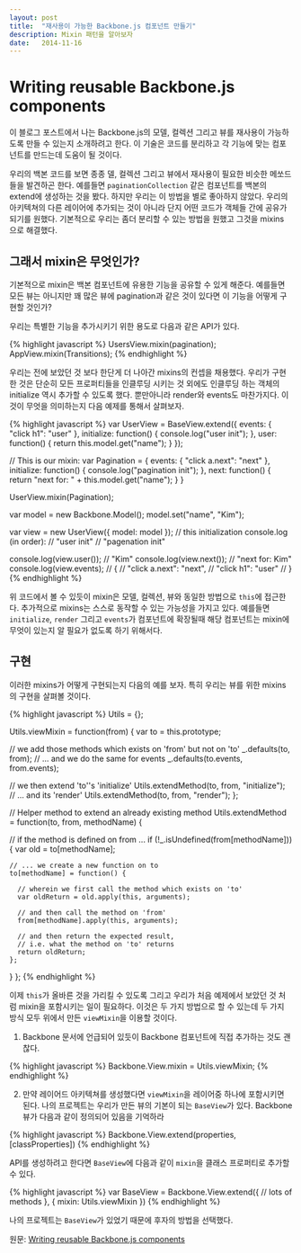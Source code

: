 ```yaml
---
layout: post 
title:  "재사용이 가능한 Backbone.js 컴포넌트 만들기"
description: Mixin 패턴을 알아보자
date:   2014-11-16
---
```


# Writing reusable Backbone.js components

이 블로그 포스트에서 나는 Backbone.js의 모델, 컬렉션 그리고 뷰를 재사용이 가능하도록 만들 수 있는지 소개하려고 한다. 이 기술은 코드를 분리하고 각 기능에 맞는 컴포넌트를 만드는데 도움이 될 것이다.

우리의 백본 코드를 보면 종종 델, 컬렉션 그리고 뷰에서 재사용이 필요한 비슷한 메쏘드들을 발견하곤 한다. 예를들면 ```paginationCollection``` 같은 컴포넌트를 백본의 extend에 생성하는 것을 봤다. 하지만 우리는 이 방법을 별로 좋아하지 않았다. 우리의 아키텍쳐의 다른 레이어에 추가되는 것이 아니라 단지 어떤 코드가 객체들 간에 공유가 되기를 원했다. 기본적으로 우리는 좀더 분리할 수 있는 방법을 원했고 그것을 mixins 으로 해결했다. 

## 그래서 mixin은 무엇인가?

기본적으로 mixin은 백본 컴포넌트에 유용한 기능을 공유할 수 있게 해준다. 예를들면 모든 뷰는 아니지만 꽤 많은 뷰에 pagination과 같은 것이 있다면 이 기능을 어떻게 구현할 것인가?

우리는 특별한 기능을 추가시키기 위한 용도로 다음과 같은 API가 있다.

{% highlight javascript %}
UsersView.mixin(pagination);
AppView.mixin(Transitions);
{% endhighlight %}

우리는 전에 보았던 것 보다 한단게 더 나아간 mixins의 컨셉을 채용했다. 우리가 구현한 것은 단순히 모든 프로퍼티들을 인클루딩 시키는 것 외에도 인클루딩 하는 객체의 initialize 역시 추가할 수 있도록 했다. 뿐만아니라 render와 events도 마찬가지다. 이것이 무엇을 의미하는지 다음 예제를 통해서 살펴보자.

{% highlight javascript %}
var UserView = BaseView.extend({
  events: {
    "click h1": "user"
  },
  initialize: function() {
    console.log("user init");
  },
  user: function() {
    return this.model.get("name");
  }
});

// This is our mixin:
var Pagination = {
  events: {
    "click a.next": "next"
  },
  initialize: function() {
    console.log("pagination init");
  },
  next: function() {
    return "next for: " + this.model.get("name");
  }
}

UserView.mixin(Pagination);

var model = new Backbone.Model();
model.set("name", "Kim");

var view = new UserView({ model: model });
// this initialization console.log (in order):
// "user init"
// "pagenation init"

console.log(view.user()); // "Kim"
console.log(view.next()); // "next for: Kim"
console.log(view.events); // {
                          //    "click a.next": "next",
                          //    "click h1": "user"
                          // }
{% endhighlight %}

위 코드에서 볼 수 있듯이 mixin은 모델, 컬렉션, 뷰와 동일한 방법으로 ```this```에 접근한다. 추가적으로 mixins는 스스로 동작할 수 있는 가능성을 가지고 있다. 예를들면 ```initialize```, ```render``` 그리고 ```events```가 컴포넌트에 확장될때 해당 컴포넌트는 mixin에 무엇이 있는지 알 필요가 없도록 하기 위해서다.

## 구현

이러한 mixins가 어떻게 구현되는지 다음의 예를 보자. 특히 우리는 뷰를 위한 mixins의 구현을 살펴볼 것이다.

{% highlight javascript %}
Utils = {};

Utils.viewMixin = function(from) {
  var to = this.prototype;

  // we add those methods which exists on 'from' but not on 'to'
  _.defaults(to, from);
  // ... and we do the same for events
  _.defaults(to.events, from.events);

  // we then extend 'to''s 'initialize'
  Utils.extendMethod(to, from, "initialize");
  // ... and its 'render'
  Utils.extendMethod(to, from, "render");
};

// Helper method to extend an already existing method
Utils.extendMethod = function(to, from, methodName) {

  // if the method is defined on from ...
  if (!_.isUndefined(from[methodName])) {
    var old = to[methodName];

    // ... we create a new function on to
    to[methodName] = function() {

      // wherein we first call the method which exists on 'to'
      var oldReturn = old.apply(this, arguments);

      // and then call the method on 'from'
      from[methodName].apply(this, arguments);

      // and then return the expected result,
      // i.e. what the method on 'to' returns
      return oldReturn;
    };
  }
};
{% endhighlight %}

이제 ```this```가 올바른 것을 가리킬 수 있도록 그리고 우리가 처음 예제에서 보았던 것 처럼 mixin을 포함시키는 일이 필요하다. 이것은 두 가지 방법으로 할 수 있는데 두 가지 방식 모두 위에서 만든 ```viewMixin```을 이용할 것이다.

1. Backbone 문서에 언급되어 있듯이 Backbone 컴포넌트에 직접 추가하는 것도 괜찮다. 

  {% highlight javascript %}
  Backbone.View.mixin = Utils.viewMixin;
  {% endhighlight %}

2. 만약 레이어드 아키텍쳐를 생성했다면 ```viewMixin```을 레이어중 하나에 포함시키면 된다. 나의 프로젝트는 우리가 만든 뷰의 기본이 되는 ```BaseView```가 있다. Backbone 뷰가 다음과 같이 정의되어 있음을 기억하라

  {% highlight javascript %}
  Backbone.View.extend(properties, [classProperties])
  {% endhighlight %}

  API를 생성하려고 한다면 ```BaseView```에 다음과 같이 ```mixin```을 클래스 프로퍼티로 추가할 수 있다.

  {% highlight javascript %}
  var BaseView = Backbone.View.extend({
    // lots of methods
  }, {
    mixin: Utils.viewMixin
  })
  {% endhighlight %}

나의 프로젝트는 ```BaseView```가 있었기 때문에 후자의 방법을 선택했다.

원문: [Writing reusable Backbone.js components](http://open.bekk.no/mixins-in-backbone)
